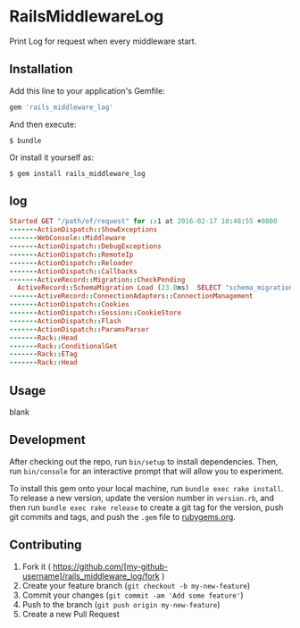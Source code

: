 # RailsMiddlewareLog

Print Log for request when every middleware start.

## Installation

Add this line to your application's Gemfile:

```ruby
gem 'rails_middleware_log'
```

And then execute:

    $ bundle

Or install it yourself as:

    $ gem install rails_middleware_log

## log

```ruby
Started GET "/path/of/request" for ::1 at 2016-02-17 10:48:55 +0800
-------ActionDispatch::ShowExceptions
-------WebConsole::Middleware
-------ActionDispatch::DebugExceptions
-------ActionDispatch::RemoteIp
-------ActionDispatch::Reloader
-------ActionDispatch::Callbacks
-------ActiveRecord::Migration::CheckPending
  ActiveRecord::SchemaMigration Load (23.0ms)  SELECT "schema_migrations".* FROM "schema_migrations"
-------ActiveRecord::ConnectionAdapters::ConnectionManagement
-------ActionDispatch::Cookies
-------ActionDispatch::Session::CookieStore
-------ActionDispatch::Flash
-------ActionDispatch::ParamsParser
-------Rack::Head
-------Rack::ConditionalGet
-------Rack::ETag
-------Rack::Head

```

## Usage

blank

## Development

After checking out the repo, run `bin/setup` to install dependencies. Then, run `bin/console` for an interactive prompt that will allow you to experiment.

To install this gem onto your local machine, run `bundle exec rake install`. To release a new version, update the version number in `version.rb`, and then run `bundle exec rake release` to create a git tag for the version, push git commits and tags, and push the `.gem` file to [rubygems.org](https://rubygems.org).

## Contributing

1. Fork it ( https://github.com/[my-github-username]/rails_middleware_log/fork )
2. Create your feature branch (`git checkout -b my-new-feature`)
3. Commit your changes (`git commit -am 'Add some feature'`)
4. Push to the branch (`git push origin my-new-feature`)
5. Create a new Pull Request
